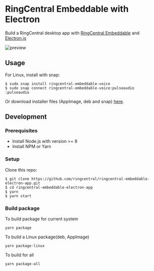 # RingCentral Embeddable with Electron

Build a RingCentral desktop app with [RingCentral Embeddable](https://github.com/ringcentral/ringcentral-embeddable) and [Electron.js](https://electronjs.org)

![preview](https://user-images.githubusercontent.com/7036536/57593463-18891480-756e-11e9-80ed-16bd61655572.png)

## Usage

For Linux, install with snap:

```
$ sudo snap install ringcentral-embeddable-voice
$ sudo snap connect ringcentral-embeddable-voice:pulseaudio :pulseaudio
```

Or download installer files (AppImage, deb and snap) [here](https://github.com/ringcentral/ringcentral-embeddable-electron-app/releases).

## Development

### Prerequisites

* Install Node.js with version >= 8
* Install NPM or Yarn

### Setup

Clone this repo:

```
$ git clone https://github.com/ringcentral/ringcentral-embeddable-electron-app.git
$ cd ringcentral-embeddable-electron-app
$ yarn
$ yarn start
```

### Build package

To build package for current system

```
yarn package
```

To build a Linux package(deb, AppImage)

```
yarn package-linux
```

To build for all

```
yarn package-all
```
